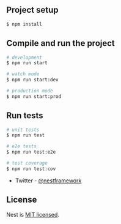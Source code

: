 

## Project setup

```bash
$ npm install
```

## Compile and run the project

```bash
# development
$ npm run start

# watch mode
$ npm run start:dev

# production mode
$ npm run start:prod
```

## Run tests

```bash
# unit tests
$ npm run test

# e2e tests
$ npm run test:e2e

# test coverage
$ npm run test:cov
```


- Twitter - [@nestframework](https://twitter.com/nestframework)

## License

Nest is [MIT licensed](https://github.com/nestjs/nest/blob/master/LICENSE).
